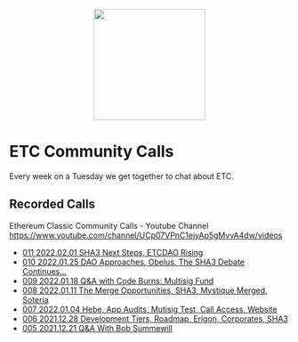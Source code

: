 <p align="center"><img src="https://github.com/ethereumclassic/community-calls/raw/main/etc_cc_logo.png" width="200" height="200"></p>

# ETC Community Calls

Every week on a Tuesday we get together to chat about ETC.

## Recorded Calls

Ethereum Classic Community Calls - Youtube Channel 
https://www.youtube.com/channel/UCp07VPnC1ejyAp5gMvvA4dw/videos

- [011 2022.02.01 SHA3 Next Steps, ETCDAO Rising](https://www.youtube.com/watch?v=ad_grFagA5k)
- [010 2022.01.25 DAO Approaches, Obelus, The SHA3 Debate Continues...](https://www.youtube.com/watch?v=6DRZEaKkpb4)
- [009 2022.01.18 Q&A with Code Burns: Multisig Fund](https://www.youtube.com/watch?v=GlRpBhsN7Ck)
- [008 2022.01.11 The Merge Opportunities, SHA3, Mystique Merged, Soteria](https://www.youtube.com/watch?v=Kirnjy04PkY)
- [007 2022.01.04 Hebe, App Audits, Mutisig Test, Call Access, Website](https://www.youtube.com/watch?v=qnfoGh6UZyM)
- [006 2021.12.28 Development Tiers, Roadmap, Erigon, Corporates, SHA3](https://www.youtube.com/watch?v=hLeaPLoTYOE)
- [005 2021.12.21 Q&A With Bob Summewill](https://youtu.be/acz_xQ4lXTY)
